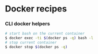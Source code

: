 # Docker recipes

### CLI docker helpers

```sh
# start bash on the current container 
$ docker exec -ti $(docker ps -q) bash -l
# stop current container
$ docker stop $(docker ps -q)
```